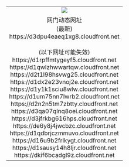 ﻿<table>
  <tr></tr>
  <tr><td colspan=2 align=center><img src="https://d3dpu4eaeq1xg8.cloudfront.net/Up/oGate.jpg" /></td></tr>
  <tr><td colspan=2 align=center>网门动态网址<br/>(最新)
<br>https://d3dpu4eaeq1xg8.cloudfront.net
<br/><br/>(以下网址可能失效)
<br>https://d1rpffmtygeyf5.cloudfront.net
<br>https://d1qwlzhwwartqw.cloudfront.net
<br>https://d2t1l98hsvwg25.cloudfront.net
<br>https://d1dx2e23vnoj2e.cloudfront.net
<br>https://d1y1k1sciu8wlw.cloudfront.net
<br>https://d1um75nn7lwrb2.cloudfront.net
<br>https://d2n2n5tm7zbtty.cloudfront.net
<br>https://d3qa07qlnq8oei.cloudfront.net
<br>https://d3jfrkbg616hps.cloudfront.net
<br>https://de6y8j4jwcbzc.cloudfront.net
<br>https://d1qdbrjczmmuvo.cloudfront.net
<br>https://d16u9b2frlkygt.cloudfront.net
<br>https://d1sausy14h8ljr.cloudfront.net
<br>https://dkif6bcadgl9z.cloudfront.net
    </td>
  </tr>
</table>
